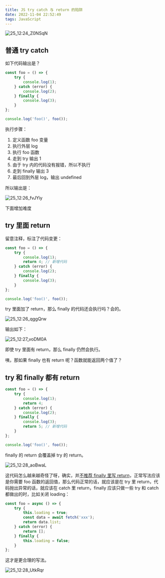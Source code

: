 ```yaml
---
title: JS try catch 与 return 的陷阱
date: 2022-11-04 22:52:49
tags: JavaScript
---
```


![25_12:24_Z0NSqN](https://raw.githubusercontent.com/acmu/pictures/master/uPic/2024-05/25_12:24_Z0NSqN.png)

## 普通 try catch

如下代码输出是？

```js
const foo = () => {
    try {
        console.log(1);
    } catch (error) {
        console.log(2);
    } finally {
        console.log(3);
    }
};

console.log('foo()', foo());
```

执行步骤：

1. 定义函数 foo 变量
2. 执行外层 log
3. 执行 foo 函数
4. 走到 try 输出 1
5. 由于 try 内的代码没有报错，所以不执行
6. 走到 finally 输出 3
7. 最后回到外层 log，输出 undefined

所以输出是：

![25_12:26_fvJYiy](https://raw.githubusercontent.com/acmu/pictures/master/uPic/2024-05/25_12:26_fvJYiy.png)

下面增加难度

## try 里面 return

留意注释，标注了代码变更：

```js
const foo = () => {
    try {
        console.log(1);
        return 4; // 新增代码
    } catch (error) {
        console.log(2);
    } finally {
        console.log(3);
    }
};

console.log('foo()', foo());
```

try 里面加了 return，那么 finally 的代码还会执行吗？会的。


![25_12:26_qggQrw](https://raw.githubusercontent.com/acmu/pictures/master/uPic/2024-05/25_12:26_qggQrw.png)

输出如下：

![25_12:27_voDM0A](https://raw.githubusercontent.com/acmu/pictures/master/uPic/2024-05/25_12:27_voDM0A.png)

即使 try 里面有 return，那么 finally 仍然会执行。

咦，那如果 finally 也有 return 呢？函数就能返回两个值了？

## try 和 finally 都有 return

```js
const foo = () => {
    try {
        console.log(1);
        return 4;
    } catch (error) {
        console.log(2);
    } finally {
        console.log(3);
        return 5; // 新增代码
    }
};

console.log('foo()', foo());
```

finally 的 return 会覆盖掉 try 的 return。

![25_12:28_aoBwaL](https://raw.githubusercontent.com/acmu/pictures/master/uPic/2024-05/25_12:28_aoBwaL.png)

这代码怎么越来越奇怪了呀，确实，并[不推荐 finally 里写 return](https://eslint.org/docs/latest/rules/no-unsafe-finally)，正常写法应该是你需要 foo 函数的返回值，那么代码正常的话，就应该是在 try 里 return，代码抛出异常的话，就应该在 catch 里 return，finally 应该只做一些 try 和 catch 都做出的时，比如关闭 loading：

```js
const foo = async () => {
    try {
        this.loading = true;
        const data = await fetch('xxx');
        return data.list;
    } catch (error) {
        return [];
    } finally {
        this.loading = false;
    }
};
```

这才是更合理的写法。

![25_12:28_UtkRqr](https://raw.githubusercontent.com/acmu/pictures/master/uPic/2024-05/25_12:28_UtkRqr.png)
